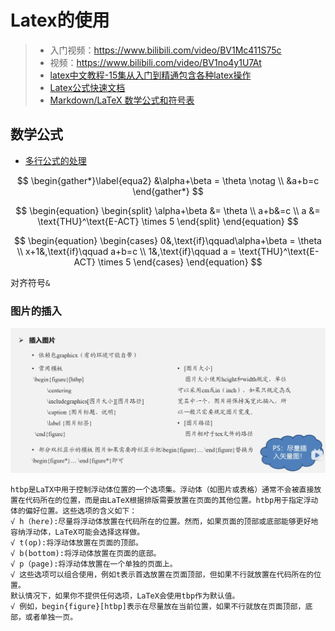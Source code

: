 # Latex的使用

> - 入门视频：<https://www.bilibili.com/video/BV1Mc411S75c>
> - 视频：<https://www.bilibili.com/video/BV1no4y1U7At>
> - [latex中文教程-15集从入门到精通包含各种latex操作](https://www.bilibili.com/video/BV15x411j7k6)
> - [Latex公式快速文档](https://mp.weixin.qq.com/s?__biz=MzAwOTM2NjU3MQ==&mid=2652275142&idx=4&sn=396dc796bc318634bd51db491aa22467&chksm=80829c82b7f5159497c07b4dd23df862ae240512b374fe33885dc67beab5430a8829c436f1c8&scene=27)
> - [Markdown/LaTeX 数学公式和符号表](https://zhuanlan.zhihu.com/p/450465546)

## 数学公式

- [多行公式的处理](https://www.bilibili.com/video/BV15x411j7k6?p=12&vd_source=29520f96e7e37ed65f945d56966cc4db)

$$
\begin{gather*}\label{equa2}
	&\alpha+\beta = \theta \notag \\
	&a+b=c
\end{gather*}
$$

$$
\begin{equation}
	\begin{split}
		\alpha+\beta &= \theta \\
		a+b&=c \\
		a &= \text{THU}^\text{E-ACT} \times 5
	\end{split}
\end{equation}
$$

$$
\begin{equation}
	\begin{cases}
		0&,\text{if}\qquad\alpha+\beta = \theta \\
		x+1&,\text{if}\qquad a+b=c \\
		1&,\text{if}\qquad a = \text{THU}^\text{E-ACT} \times 5
	\end{cases}
\end{equation}
$$

对齐符号`&`

### 图片的插入

<img src="assets/image-20240711225852262.png" alt="image-20240711225852262" style="zoom:67%;" />

```
htbp是LaTX中用于控制浮动体位置的一个选项集。浮动体（如图片或表格）通常不会被直接放置在代码所在的位置，而是由LaTeX根据排版需要放置在页面的其他位置。htbp用于指定浮动体的偏好位置。这些选项的含义如下：
√ h（here):尽量将浮动体放置在代码所在的位置。然而，如果页面的顶部或底部能够更好地容纳浮动体，LaTeX可能会选择这样做。
√ t(op):将浮动体放置在页面的顶部。
√ b(bottom):将浮动体放置在页面的底部。
√ p（page):将浮动体放置在一个单独的页面上。
√ 这些选项可以组合使用，例如t表示首选放置在页面顶部，但如果不行就放置在代码所在的位置。
默认情况下，如果你不提供任何选项，LaTeX会使用tbp作为默认值。
√ 例如，begin{figure}[htbp]表示在尽量放在当前位置，如果不行就放在页面顶部，底部，或者单独一页。
```

